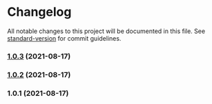 # Changelog

All notable changes to this project will be documented in this file. See [standard-version](https://github.com/conventional-changelog/standard-version) for commit guidelines.

### [1.0.3](https://github.com/jeanlescure/nano-audit/compare/v1.0.2...v1.0.3) (2021-08-17)

### [1.0.2](https://github.com/jeanlescure/nano-audit/compare/v1.0.1...v1.0.2) (2021-08-17)

### 1.0.1 (2021-08-17)
